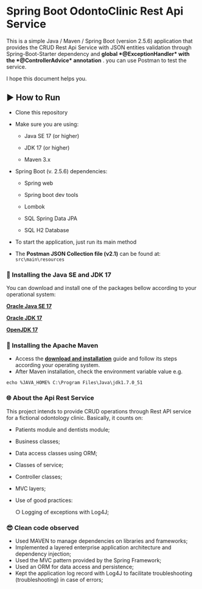 # Spring Boot OdontoClinic Rest Api Service



This is a simple Java / Maven / Spring Boot (version 2.5.6) application that provides the CRUD Rest Api Service with JSON entities validation  through Spring-Boot-Starter dependency and  **global \*@ExceptionHandler\* with the \*@ControllerAdvice\* annotation** . you can use Postman to test the service.



I hope this document helps you.



## ▶️ How to Run

- Clone this repository

- Make sure you are using:

  - Java SE 17 (or higher)

  - JDK 17 (or higher)

  - Maven 3.x

    

- Spring Boot (v. 2.5.6) dependencies:

  - Spring web

  - Spring boot dev tools

  -  Lombok

  - SQL Spring Data JPA

  - SQL H2 Database

    

- To start the application, just run its main method

- The **Postman JSON Collection file (v2.1)** can be found at: `src\main\resources` 



### 🔧 Installing the Java SE and JDK 17

You can download and install one of the packages bellow according to your operational system:

[**Oracle Java SE 17**](https://www.oracle.com/java/technologies/javase/jdk17-archive-downloads.html)

[**Oracle JDK 17**](https://www.oracle.com/java/technologies/javase/jdk17-archive-downloads.html)

[**OpenJDK 17**](https://jdk.java.net/17/)



### 🔧 Installing the Apache Maven

- Access the [**download and installation**](https://maven.apache.org/download.cgi) guide and follow its steps according your operating system.
- After Maven installation, check the environment variable value e.g.

```
echo %JAVA_HOME% C:\Program Files\Java\jdk1.7.0_51
```



### 🌐 About the Api Rest Service

This project intends to provide CRUD operations through Rest API service for a fictional odontology clinic. Basically, it counts on:

- Patients module and dentists module;

- Business classes;
- Data access classes using ORM;
- Classes of service;
- Controller classes;
- MVC layers;
- Use of good practices:

   ○ Logging of exceptions with Log4J;




### 😎 Clean code observed

- Used MAVEN to manage dependencies on libraries and frameworks;
- Implemented a layered enterprise application architecture and dependency injection;
- Used the MVC pattern provided by the Spring Framework;
- Used an ORM for data access and persistence;
- Kept the application log record with Log4J to facilitate troubleshooting (troubleshooting) in case of errors;